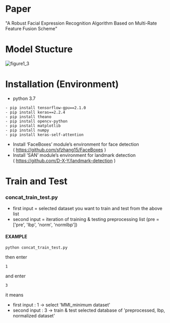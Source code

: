 # Paper
"A Robust Facial Expression Recognition Algorithm Based on Multi-Rate Feature Fusion Scheme"   



# Model Stucture
![figure1_3](https://user-images.githubusercontent.com/47851661/129718320-2da7dd87-f1ab-4b85-801a-d49272aaedc9.png)



# Installation (Environment)
- python 3.7
```
- pip install tensorflow-gpu==2.1.0
- pip install keras==2.2.4
- pip install theano
- pip install opencv-python
- pip install matplotlib
- pip install numpy
- pip install keras-self-attention
``` 
- Install ‘FaceBoxes’ module’s environment for face detection   
   ( https://github.com/sfzhang15/FaceBoxes )
- Install ’SAN’ module’s environment for landmark detection   
   ( https://github.com/D-X-Y/landmark-detection )



# Train and Test
### concat_train_test.py
- first input = selected dataset you want to train and test from the above list
- second input = iteration of training & testing preprocessing list (pre = ['pre', 'lbp', 'norm', 'normlbp'])


#### EXAMPLE
```
python concat_train_test.py   
```
then enter
```
1   
```
and enter
```
3   
```

it means   
- first input : 1 -> select 'MMI_minimum dataset'
- second input : 3 -> train & test selected database of 'preprocessed, lbp, normalized dataset'
